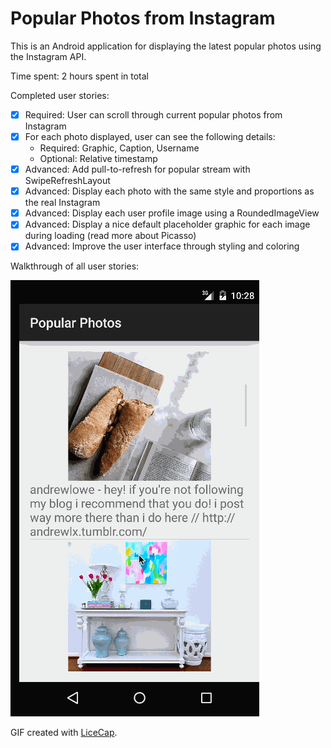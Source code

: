 # Popular Photos from Instagram

This is an Android application for displaying the latest popular photos using the Instagram API.

Time spent: 2 hours spent in total

Completed user stories:

 * [x] Required: User can scroll through current popular photos from Instagram
 * [x] For each photo displayed, user can see the following details:
     * Required: Graphic, Caption, Username
     * Optional: Relative timestamp
 * [x] Advanced: Add pull-to-refresh for popular stream with SwipeRefreshLayout
 * [x] Advanced: Display each photo with the same style and proportions as the real Instagram
 * [x] Advanced: Display each user profile image using a RoundedImageView
 * [x] Advanced: Display a nice default placeholder graphic for each image during loading (read more about Picasso)
 * [x] Advanced: Improve the user interface through styling and coloring
 
Walkthrough of all user stories:

![Video Walkthrough](anim_instagram.gif)

GIF created with [LiceCap](http://www.cockos.com/licecap/).
